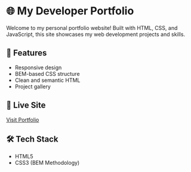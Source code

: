 # 🌐 My Developer Portfolio

Welcome to my personal portfolio website! Built with HTML, CSS, and JavaScript, this site showcases my web development projects and skills.

## 🚀 Features
- Responsive design
- BEM-based CSS structure
- Clean and semantic HTML
- Project gallery

## 🔗 Live Site
[Visit Portfolio](https://dhinakaran-k-2.github.io/Simple-portfolio/)

## 🛠 Tech Stack
- HTML5
- CSS3 (BEM Methodology)
